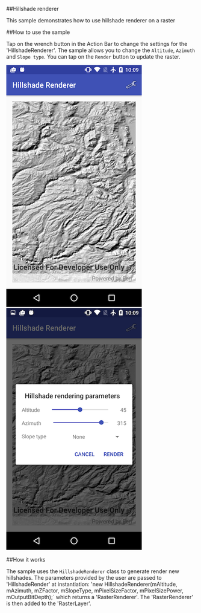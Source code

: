 ##Hillshade renderer

This sample demonstrates how to use hillshade renderer on a raster

##How to use the sample

Tap on the wrench button in the Action Bar to change the settings for the 'HillshadeRenderer'. The sample allows you to change the `Altitude`, `Azimuth` and `Slope type`. You can tap on the `Render` button to update the raster.

![](image1.png)
![](image2.png)

##How it works

The sample uses the `HillshadeRenderer` class to generate render new hillshades. The parameters provided by the user are passed to 'HillshadeRender' at instantiation: 'new HillshadeRenderer(mAltitude, mAzimuth, mZFactor, mSlopeType, mPixelSizeFactor, mPixelSizePower, mOutputBitDepth);` which returns a 'RasterRenderer'. The 'RasterRenderer' is then added to the 'RasterLayer'. 
